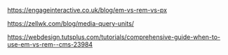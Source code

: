 https://engageinteractive.co.uk/blog/em-vs-rem-vs-px


https://zellwk.com/blog/media-query-units/


https://webdesign.tutsplus.com/tutorials/comprehensive-guide-when-to-use-em-vs-rem--cms-23984